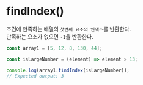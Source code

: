 # findIndex()
조건에 만족하는 배열의 `첫번째 요소의 인덱스`를 반환한다.  
만족하는 요소가 없으면 `-1`을 반환한다.

```js
const array1 = [5, 12, 8, 130, 44];

const isLargeNumber = (element) => element > 13;

console.log(array1.findIndex(isLargeNumber));
// Expected output: 3
```